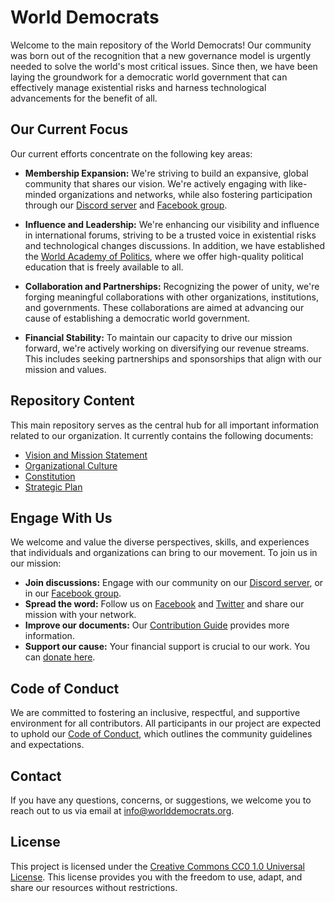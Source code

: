 # World Democrats

Welcome to the main repository of the World Democrats! Our community was born out of the recognition that a new governance model is urgently needed to solve the world's most critical issues. Since then, we have been laying the groundwork for a democratic world government that can effectively manage existential risks and harness technological advancements for the benefit of all.

## Our Current Focus

Our current efforts concentrate on the following key areas:

- **Membership Expansion:** We're striving to build an expansive, global community that shares our vision. We're actively engaging with like-minded organizations and networks, while also fostering participation through our [Discord server](https://discord.gg/KhuwtTPnXa) and [Facebook group](https://www.facebook.com/groups/worlddemocrats).

- **Influence and Leadership:** We're enhancing our visibility and influence in international forums, striving to be a trusted voice in existential risks and technological changes discussions. In addition, we have established the [World Academy of Politics](https://github.com/worlddemocrats/academy), where we offer high-quality political education that is freely available to all.

- **Collaboration and Partnerships:** Recognizing the power of unity, we're forging meaningful collaborations with other organizations, institutions, and governments. These collaborations are aimed at advancing our cause of establishing a democratic world government.

- **Financial Stability:** To maintain our capacity to drive our mission forward, we're actively working on diversifying our revenue streams. This includes seeking partnerships and sponsorships that align with our mission and values.

## Repository Content

This main repository serves as the central hub for all important information related to our organization. It currently contains the following documents:

- [Vision and Mission Statement](https://github.com/worlddemocrats/federation/blob/main/VISION_AND_MISSION.md)
- [Organizational Culture](https://github.com/worlddemocrats/federation/blob/main/ORGANIZATIONAL_CULTURE.md)
- [Constitution](https://github.com/worlddemocrats/federation/blob/main/CONSTITUTION.md)
- [Strategic Plan](https://github.com/worlddemocrats/federation/blob/main/STRATEGIC_PLAN.md)

## Engage With Us

We welcome and value the diverse perspectives, skills, and experiences that individuals and organizations can bring to our movement. To join us in our mission:

- **Join discussions:** Engage with our community on our [Discord server](https://discord.gg/KhuwtTPnXa), or in our [Facebook group](https://www.facebook.com/groups/worlddemocrats).
- **Spread the word:** Follow us on [Facebook](https://facebook.com/worlddemocratsorg) and [Twitter](https://twitter.com/world_democrats) and share our mission with your network.
- **Improve our documents:** Our [Contribution Guide](CONTRIBUTING.md) provides more information.
- **Support our cause:** Your financial support is crucial to our work. You can [donate here](link-to-your-donation-page).

## Code of Conduct

We are committed to fostering an inclusive, respectful, and supportive environment for all contributors. All participants in our project are expected to uphold our [Code of Conduct](https://github.com/worlddemocrats/federation/blob/main/CODE_OF_CONDUCT.md), which outlines the community guidelines and expectations.

## Contact

If you have any questions, concerns, or suggestions, we welcome you to reach out to us via email at info@worlddemocrats.org.

## License

This project is licensed under the [Creative Commons CC0 1.0 Universal License](https://github.com/worlddemocrats/federation/blob/main/LICENSE). This license provides you with the freedom to use, adapt, and share our resources without restrictions.
